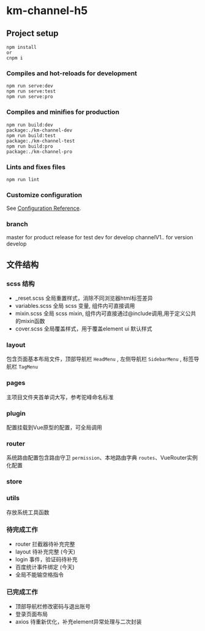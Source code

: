 # km-channel-h5

## Project setup
```
npm install
or
cnpm i
```

### Compiles and hot-reloads for development
```
npm run serve:dev
npm run serve:test
npm run serve:pro
```

### Compiles and minifies for production
```
npm run build:dev
package:./km-channel-dev
npm run build:test
package:./km-channel-test
npm run build:pro
package:./km-channel-pro
```

### Lints and fixes files
```
npm run lint
```

### Customize configuration
See [Configuration Reference](https://cli.vuejs.org/config/).

### branch
master
  for product
release
  for test
dev
  for develop
channelV1.*.*
  for version develop

## 文件结构

### scss 结构
- _reset.scss 全局重置样式，消除不同浏览器html标签差异
- variables.scss 全局 scss 变量, 组件内可直接调用
- mixin.scss 全局 scss mixin, 组件内可直接通过@include调用,用于定义公共的mixin函数
- cover.scss 全局覆盖样式，用于覆盖element ui 默认样式

### layout
包含页面基本布局文件，顶部导航栏 `HeadMenu` , 左侧导航栏 `SidebarMenu` , 标签导航栏 `TagMenu`

### pages
主项目文件夹首单词大写，参考驼峰命名标准

### plugin
配置挂载到Vue原型的配置，可全局调用

### router
系统路由配置包含路由守卫 `permission`、本地路由字典 `routes`、VueRouter实例化配置

### store

### utils
存放系统工具函数

### 待完成工作
- router 拦截器待补充完整
- layout 待补充完整 (今天)
- login 事件，验证码待补充
- 百度统计事件绑定 (今天)
- 全局不能输空格指令

### 已完成工作
- 顶部导航栏修改密码与退出账号
- 登录页面布局
- axios 待重新优化，补充element异常处理与二次封装




